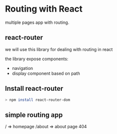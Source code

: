 # Routing with React

multiple pages app with routing.  

## react-router

we will use this library for dealing with routing in react

the library expose components:

- navigation
- display component based on path

## Install react-router

```bash
> npm install react-router-dom
```

## simple routing app

/ => homepage
/about => about page
404

